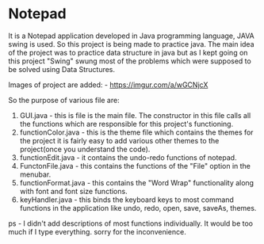 # Notepad
It is a Notepad application developed in Java programming language, JAVA swing is used.
So this project is being made to practice java. The main idea of the project was to practice data structure in java but as I kept going on this project "Swing" swung most of the problems which were supposed to be solved using Data Structures.

Images of project are added: - https://imgur.com/a/wGCNjcX

So the purpose of various file are:
1. GUI.java - this is file is the main file. The constructor in this file calls all the functions which are responsible for this project's functioning. 
2. functionColor.java - this is the theme file which contains the themes for the project it is fairly easy to add various other themes to the project(once you understand the code).
3. functionEdit.java - it contains the undo-redo functions of notepad.
4. FunctonFile.java - this contains the functions of the "File" option in the menubar.
5. functionFormat.java - this contains the "Word Wrap" functionality along with font and font size functions.
6. keyHandler.java - this binds the keyboard keys to most command functions in the application like undo, redo, open, save, saveAs, themes.

ps - I didn't add descriptions of most functions individually. It would be too much if I type everything. sorry for the inconvenience.

